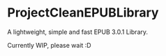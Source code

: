 # ProjectCleanEPUBLibrary
A lightweight, simple and fast EPUB 3.0.1 Library.

Currently WIP, please wait :D
